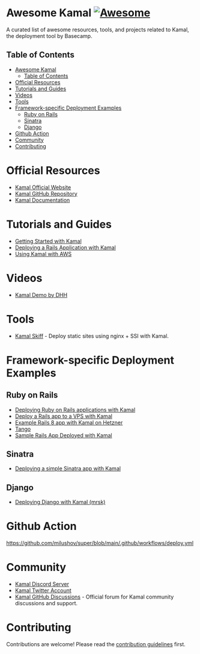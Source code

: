 # Awesome Kamal [![Awesome](https://awesome.re/badge.svg)](https://awesome.re)

A curated list of awesome resources, tools, and projects related to Kamal, the deployment tool by Basecamp.

## Table of Contents

- [Awesome Kamal ](#awesome-kamal-)
  - [Table of Contents](#table-of-contents)
- [Official Resources](#official-resources)
- [Tutorials and Guides](#tutorials-and-guides)
- [Videos](#videos)
- [Tools](#tools)
- [Framework-specific Deployment Examples](#framework-specific-deployment-examples)
  - [Ruby on Rails](#ruby-on-rails)
  - [Sinatra](#sinatra)
  - [Django](#django)
- [Github Action](#github-action)
- [Community](#community)
- [Contributing](#contributing)


# Official Resources

- [Kamal Official Website](https://kamal-deploy.org)
- [Kamal GitHub Repository](https://github.com/basecamp/kamal)
- [Kamal Documentation](https://kamal-deploy.org/docs)

# Tutorials and Guides

- [Getting Started with Kamal](https://kamal-deploy.org/docs/getting-started)
- [Deploying a Rails Application with Kamal](https://kamal-deploy.org/docs/rails-example)
- [Using Kamal with AWS](https://kamal-deploy.org/docs/aws)

# Videos

- [Kamal Demo by DHH](https://www.youtube.com/watch?v=yWSpjKErnco)

# Tools

- [Kamal Skiff](https://github.com/basecamp/kamal-skiff) - Deploy static sites using nginx + SSI with Kamal.

# Framework-specific Deployment Examples

## Ruby on Rails
- [Deploying Ruby on Rails applications with Kamal](https://jetthoughts.com/blog/deploying-ruby-on-rails-applications-with-kamal-devops-docker/)
- [Deploy a Rails app to a VPS with Kamal](https://www.honeybadger.io/blog/deploy-rails-with-kamal/)
- [Example Rails 8 app with Kamal on Hetzner](https://github.com/tbuehlmann/kamal-2-rails-example)
- [Tango](https://github.com/jmarsh24/tangocloud)
- [Sample Rails App Deployed with Kamal](https://github.com/basecamp/kamal-rails-demo)

## Sinatra
- [Deploying a simple Sinatra app with Kamal](https://www.fromthekeyboard.com/deploying-a-simple-sinatra-app-with-kamal/)

## Django
- [Deploying Django with Kamal (mrsk)](https://anthonynsimon.com/blog/kamal-deploy/)

# Github Action
https://github.com/milushov/super/blob/main/.github/workflows/deploy.yml

# Community

- [Kamal Discord Server](https://discord.gg/YgHVT7GCXS)
- [Kamal Twitter Account](https://twitter.com/kamal_deploy)
- [Kamal GitHub Discussions](https://github.com/basecamp/kamal/discussions) - Official forum for Kamal community discussions and support.

# Contributing

Contributions are welcome! Please read the [contribution guidelines](CONTRIBUTING.md) first.
